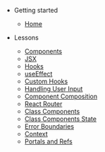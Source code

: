 <!-- docs/_sidebar.md -->

- Getting started

  - [Home](/)

- Lessons

  - [Components](intro-to-react/lessons/components.md)
  - [JSX](intro-to-react/lessons/jsx.md)
  - [Hooks](intro-to-react/lessons/hooks.md)
  - [useEffect](intro-to-react/lessons/useeffect.md)
  - [Custom Hooks](intro-to-react/lessons/custom-hooks.md)
  - [Handling User Input](intro-to-react/lessons/handling-user-input.md)
  - [Component Composition](intro-to-react/lessons/component-composition.md)
  - [React Router](intro-to-react/lessons/react-router.md)
  - [Class Components](intro-to-react/lessons/class-components.md)
  - [Class Components State](intro-to-react/lessons/state-in-class-components.md)
  - [Error Boundaries](intro-to-react/lessons/error-boundaries.md)
  - [Context](intro-to-react/lessons/context.md)
  - [Portals and Refs](intro-to-react/lessons/portals-and-refs.md)
